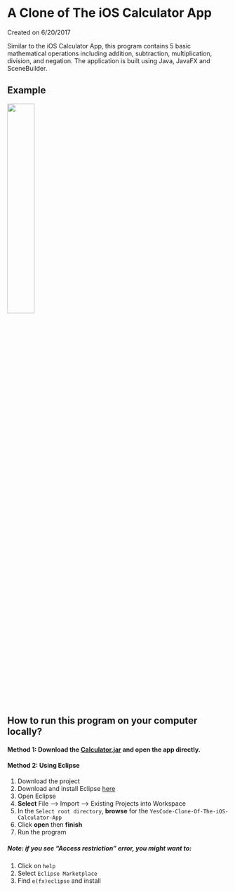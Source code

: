 # A Clone of The iOS Calculator App
Created on 6/20/2017

Similar to the iOS Calculator App, this program contains 5 basic mathematical operations including addition, subtraction, multiplication, division, and negation. The application is built using Java, JavaFX and SceneBuilder. 

## Example 

<img src="https://github.com/tphuong141607/YesCode-Clone-Of-The-iOS-Calculator-App/blob/master/Example.png" width="35%">

## How to run this program on your computer locally?

#### Method 1: Download the [Calculator.jar](https://github.com/tphuong141607/YesCode-Clone-Of-The-iOS-Calculator-App/blob/master/Calculator.jar) and open the app directly. 

#### Method 2: Using Eclipse
1. Download the project 
2. Download and install Eclipse [here](https://www.eclipse.org/downloads/)
3. Open Eclipse
3. **Select** File --> Import --> Existing Projects into Workspace
4. In the `Select root directory`, **browse** for the `YesCode-Clone-Of-The-iOS-Calculator-App`
5. Click **open** then **finish**
6. Run the program

##### Note: if you see “Access restriction” error, you might want to:
1. Click on `help`
2. Select `Eclipse Marketplace`
3. Find `e(fx)eclipse` and install
